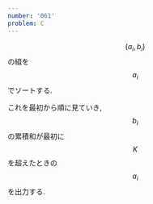 ```yaml
---
number: '061'
problem: C
---
```

$$ (a_i, b_i) $$ の組を $$ a_i $$ でソートする.

これを最初から順に見ていき, $$ b_i $$ の累積和が最初に $$ K $$ を超えたときの $$ a_i $$ を出力する.
